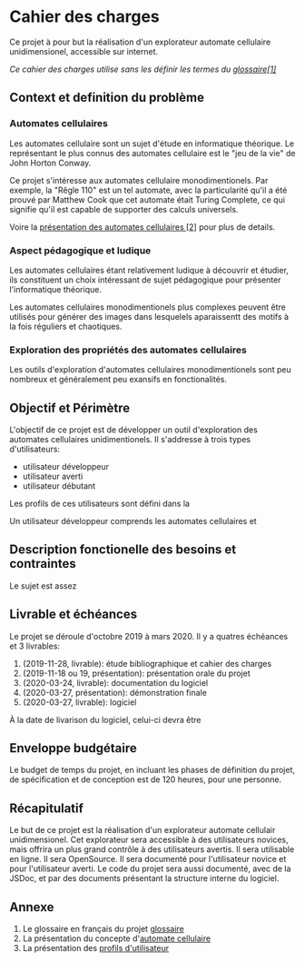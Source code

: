 # Cahier des charges

Ce projet à pour but la réalisation d'un explorateur automate cellulaire unidimensionel, accessible sur internet.

_Ce cahier des charges utilise sans les définir les termes du [glossaire[1]](https://github.com/mathieucaroff/cellular-automaton-explorer-1d/blob/master/doc-project-fr/glossaire.md)_

## Context et definition du problème

### Automates cellulaires

Les automates cellulaire sont un sujet d'étude en informatique théorique. Le représentant le plus connus des automates cellulaire est le "jeu de la vie" de John Horton Conway.

Ce projet s'intéresse aux automates cellulaire monodimentionels. Par exemple, la "Rêgle 110" est un tel automate, avec la particularité qu'il a été prouvé par Matthew Cook que cet automate était Turing Complete, ce qui signifie qu'il est capable de supporter des calculs universels.

Voire la [présentation des automates cellulaires [2]](https://github.com/mathieucaroff/cellular-automaton-explorer-1d/blob/master/doc-project-fr/presentation-automate-cellulaire.md) pour plus de details.

### Aspect pédagogique et ludique

Les automates cellulaires étant relativement ludique à découvrir et étudier, ils constituent un choix intéressant de sujet pédagogique pour présenter l'informatique théorique.

Les automates cellulaires monodimentionels plus complexes peuvent être utilisés
pour générer des images dans lesquelels aparaissentt des motifs à la fois
réguliers et chaotiques.

### Exploration des propriétés des automates cellulaires

Les outils d'exploration d'automates cellulaires monodimentionels sont peu
nombreux et généralement peu exansifs en fonctionalités.

## Objectif et Périmètre

L'objectif de ce projet est de développer un outil d'exploration des automates cellulaires unidimentionels. Il s'addresse à trois types d'utilisateurs:

- utilisateur développeur
- utilisateur averti
- utilisateur débutant

Les profils de ces utilisateurs sont défini dans la

Un utilisateur développeur comprends les automates cellulaires et

## Description fonctionelle des besoins et contraintes

Le sujet est assez

## Livrable et échéances

Le projet se déroule d'octobre 2019 à mars 2020. Il y a quatres échéances et 3 livrables:

1. (2019-11-28, livrable): étude bibliographique et cahier des charges
2. (2019-11-18 ou 19, présentation): présentation orale du projet
3. (2020-03-24, livrable): documentation du logiciel
4. (2020-03-27, présentation): démonstration finale
5. (2020-03-27, livrable): logiciel

À la date de livarison du logiciel, celui-ci devra être

## Enveloppe budgétaire

Le budget de temps du projet, en incluant les phases de définition du projet, de
spécification et de conception est de 120 heures, pour une personne.

## Récapitulatif

Le but de ce projet est la réalisation d'un explorateur automate cellulair unidimensionel. Cet explorateur sera accessible à des utilisateurs novices, mais offrira un plus grand contrôle à des utilisateurs avertis. Il sera utilisable en ligne. Il sera OpenSource. Il sera documenté pour l'utilisateur novice et pour l'utilisateur averti. Le code du projet sera aussi documenté, avec de la JSDoc, et par des documents présentant la structure interne du logiciel.

## Annexe

1. Le glossaire en français du projet [glossaire](https://github.com/mathieucaroff/cellular-automaton-explorer-1d/blob/master/doc-project-fr/glossaire.md)
2. La présentation du concepte d'[automate cellulaire](https://github.com/mathieucaroff/cellular-automaton-explorer-1d/blob/master/doc-project-fr/presentation-automate-cellulaire.md)
3. La présentation des [profils d'utilisateur](https://github.com/mathieucaroff/cellular-automaton-explorer-1d/blob/master/doc-project-fr/presentation-profile-utilisateur.md)

